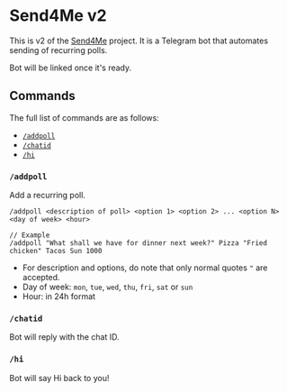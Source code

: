 # Send4Me v2

This is v2 of the [Send4Me](https://github.com/szenius/send4me) project. It is a Telegram bot that automates sending of recurring polls.

Bot will be linked once it's ready.

## Commands

The full list of commands are as follows:

- [`/addpoll`](#addpoll)
- [`/chatid`](#chatid)
- [`/hi`](#hi)

### `/addpoll`

Add a recurring poll.

```
/addpoll <description of poll> <option 1> <option 2> ... <option N> <day of week> <hour>

// Example
/addpoll "What shall we have for dinner next week?" Pizza "Fried chicken" Tacos Sun 1000
```

- For description and options, do note that only normal quotes `"` are accepted.
- Day of week: `mon`, `tue`, `wed`, `thu`, `fri`, `sat` or `sun`
- Hour: in 24h format

### `/chatid`

Bot will reply with the chat ID.

### `/hi`

Bot will say Hi back to you!
